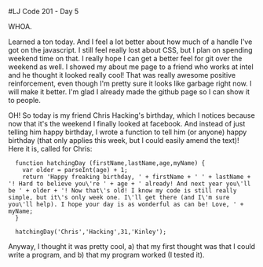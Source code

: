 #LJ Code 201 - Day 5

WHOA.

Learned a ton today. And I feel a lot better about how much of a handle I've got on the javascript. I still feel really lost about CSS, but I plan on spending weekend time on that. I really hope I can get a better feel for git over the weekend as well. I showed my about me page to a friend who works at intel and he thought it looked really cool! That was really awesome positive reinforcement, even though I'm pretty sure it looks like garbage right now. I will make it better. I'm glad I already made the github page so I can show it to people.

OH! So today is my friend Chris Hacking's birthday, which I notices because now that it's the weekend I finally looked at facebook. And instead of just telling him happy birthday, I wrote a function to tell him (or anyone) happy birthday (that only applies this week, but I could easily amend the text)! Here it is, called for Chris:

      function hatchingDay (firstName,lastName,age,myName) {
        var older = parseInt(age) + 1;
        return 'Happy freaking birthday, ' + firstName + ' ' + lastName + '! Hard to believe you\'re ' + age + ' already! And next year you\'ll be ' + older + '! Now that\'s old! I know my code is still really simple, but it\'s only week one. I\'ll get there (and I\'m sure you\'ll help). I hope your day is as wonderful as can be! Love, ' + myName;
      }

      hatchingDay('Chris','Hacking',31,'Kinley');

Anyway, I thought it was pretty cool, a) that my first thought was that I could write a program, and b) that my program worked (I tested it).
